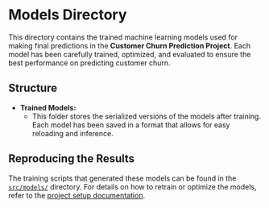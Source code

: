 # Models Directory

This directory contains the trained machine learning models used for making final predictions in the **Customer Churn Prediction Project**. Each model has been carefully trained, optimized, and evaluated to ensure the best performance on predicting customer churn.

## Structure

- **Trained Models:**
  - This folder stores the serialized versions of the models after training. Each model has been saved in a format that allows for easy reloading and inference.


## Reproducing the Results

The training scripts that generated these models can be found in the [`src/models/`](https://github.com/d-sutariya/custmer_churn_prediction/tree/main/src/models) directory. For details on how to retrain or optimize the models, refer to the [project setup documentation](https://github.com/d-sutariya/custmer_churn_prediction/tree/main/docs/_build/html/getting-started.html).

